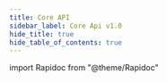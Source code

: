 ```yaml
---
title: Core API
sidebar_label: Core Api v1.0
hide_title: true
hide_table_of_contents: true
---
```


import Rapidoc from "@theme/Rapidoc"

<Rapidoc apiUrl="/v1.0/migrationProxy">
</Rapidoc>
